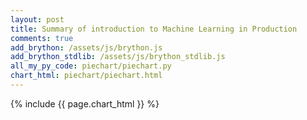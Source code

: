 ```yaml
---
layout: post
title: Summary of introduction to Machine Learning in Production
comments: true
add_brython: /assets/js/brython.js
add_brython_stdlib: /assets/js/brython_stdlib.js
all_my_py_code: piechart/piechart.py
chart_html: piechart/piechart.html
---
```


{% include {{ page.chart_html }} %}

